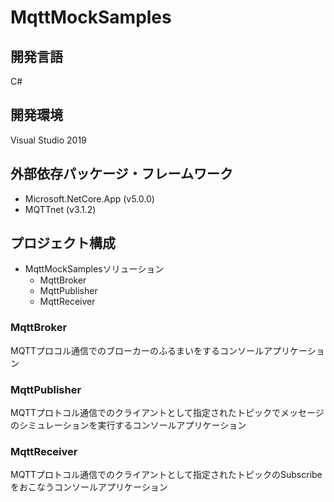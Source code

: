 # MqttMockSamples

## 開発言語
C#

## 開発環境
Visual Studio 2019

## 外部依存パッケージ・フレームワーク
- Microsoft.NetCore.App (v5.0.0)
- MQTTnet (v3.1.2)

## プロジェクト構成
- MqttMockSamplesソリューション
  - MqttBroker
  - MqttPublisher
  - MqttReceiver

### MqttBroker
MQTTプロコル通信でのブローカーのふるまいをするコンソールアプリケーション

### MqttPublisher
MQTTプロトコル通信でのクライアントとして指定されたトピックでメッセージのシミュレーションを実行するコンソールアプリケーション

### MqttReceiver
MQTTプロトコル通信でのクライアントとして指定されたトピックのSubscribeをおこなうコンソールアプリケーション
